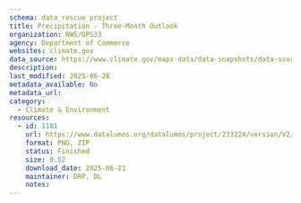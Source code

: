 ```yaml
---
schema: data_rescue_project 
title: Precipitation - Three-Month Outlook
organization: NWS/OPS33
agency: Department of Commerce
websites: climate.gov
data_source: https://www.climate.gov/maps-data/data-snapshots/data-source/precipitation-three-month-outlook
description: 
last_modified: 2025-06-28
metadata_available: No
metadata_url: 
category:
  - Climate & Environment 
resources:
  - id: 1181
    url: https://www.datalumos.org/datalumos/project/233224/version/V2/view
    format: PNG, ZIP
    status: Finished
    size: 0.52
    download_date: 2025-06-21
    maintainer: DRP, DL
    notes: 
---
```

